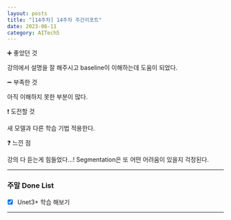 ```yaml
---
layout: posts
title: "[14주차] 14주차 주간리포트"
date: 2023-06-11
category: AITech5
---
```


➕ 좋았던 것

강의에서 설명을 잘 해주시고 baseline이 이해하는데 도움이 되었다.

➖ 부족한 것

아직 이해하지 못한 부분이 많다.

❗ 도전할 것

새 모델과 다른 학습 기법 적용한다.

❓ 느낀 점

강의 다 듣는게 힘들었다…! Segmentation은 또 어떤 어려움이 있을지 걱정된다.

---

### 주말 Done List

- [x]  Unet3+ 학습 해보기

---
